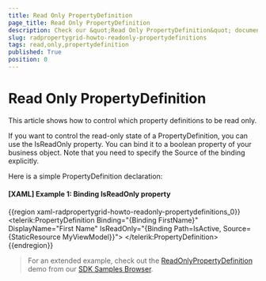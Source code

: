 ```yaml
---
title: Read Only PropertyDefinition
page_title: Read Only PropertyDefinition
description: Check our &quot;Read Only PropertyDefinition&quot; documentation article for the RadPropertyGrid WPF control.
slug: radpropertygrid-howto-readonly-propertydefinitions
tags: read,only,propertydefinition
published: True
position: 0
---
```


# Read Only PropertyDefinition

This article shows how to control which property definitions to be read only.

If you want to control the read-only state of a PropertyDefinition, you can use the IsReadOnly property. You can bind it to a boolean property of your business object. Note that you need to specify the Source of the binding explicitly.

Here is a simple PropertyDefinition declaration:

#### __[XAML] Example 1: Binding IsReadOnly property__

{{region xaml-radpropertygrid-howto-readonly-propertydefinitions_0}}
	<telerik:PropertyDefinition 
	            Binding="{Binding FirstName}" 
	            DisplayName="First Name"
	            IsReadOnly="{Binding  Path=IsActive, Source={StaticResource MyViewModel}}">
	</telerik:PropertyDefinition>
{{endregion}}

> For an extended example, check out the [ReadOnlyPropertyDefinition](https://github.com/telerik/xaml-sdk/tree/master/PropertyGrid/ReadOnlyPropertyDefinition) demo from our [SDK Samples Browser](https://demos.telerik.com/xaml-sdkbrowser/).